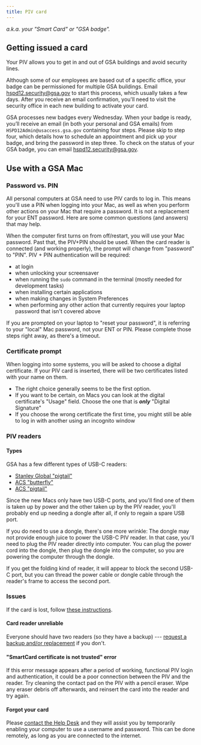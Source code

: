 ```yaml
---
title: PIV card
---
```


_a.k.a. your "Smart Card" or "GSA badge"._

## Getting issued a card

Your PIV allows you to get in and out of GSA buildings and avoid security lines.

Although some of our employees are based out of a specific office, your badge can be permissioned for multiple GSA buildings. Email [hspd12.security@gsa.gov](mailto:hspd12.security@gsa.gov) to start this process, which usually takes a few days. After you receive an email confirmation, you'll need to visit the security office in each new building to activate your card.

GSA processes new badges every Wednesday. When your badge is ready, you’ll receive an email (in both your personal and GSA emails) from `HSPD12Admin@usaccess.gsa.gov` containing four steps. Please skip to step four, which details how to schedule an appointment and pick up your badge, and bring the password in step three. To check on the status of your GSA badge, you can email [hspd12.security@gsa.gov](mailto:hspd12.security@gsa.gov).

## Use with a GSA Mac

### Password vs. PIN

All personal computers at GSA need to use PIV cards to log in. This means you'll use a PIN when logging into your Mac, as well as when you perform other actions on your Mac that require a password. It is not a replacement for your ENT password. Here are some common questions (and answers) that may help.

When the computer first turns on from off/restart, you will use your Mac password. Past that, the PIV+PIN should be used. When the card reader is connected (and working properly), the prompt will change from "password" to "PIN". PIV + PIN authentication will be required:

- at login
- when unlocking your screensaver
- when running the `sudo` command in the terminal (mostly needed for development tasks)
- when installing certain applications
- when making changes in System Preferences
- when performing any other action that currently requires your laptop password that isn't covered above

If you are prompted on your laptop to "reset your password", it is referring to your "local" Mac password, not your ENT or PIN. Please complete those steps right away, as there's a timeout.

### Certificate prompt

When logging into some systems, you will be asked to choose a digital certificate. If your PIV card is inserted, there will be two certificates listed with your name on them.

- The right choice generally seems to be the first option.
- If you want to be certain, on Macs you can look at the digital certificate's "Usage" field. Choose the one that is **_only_** "Digital Signature"
- If you choose the wrong certificate the first time, you might still be able to log in with another using an incognito window

### PIV readers

#### Types

GSA has a few different types of USB-C readers:

- [Stanley Global "pigtail"](https://www.amazon.com/gp/product/B074TCZ1XG/ref=oh_aui_search_detailpage?ie=UTF8&psc=1&pldnSite=1)
- [ACS "butterfly"](https://www.amazon.com/ACR39U-NF-PocketMate-USB-C-Smart-Reader/dp/B06X9NTGYV/ref=sr_1_2?ie=UTF8&qid=1546874760&sr=8-2&keywords=ACR39U-NF+PocketMate)
- [ACS "pigtail"](https://www.amazon.com/Smart-Card-Reader-ACS-ACR39U-I1/dp/B016IY2P7M)

Since the new Macs only have two USB-C ports, and you'll find one of them is taken up by power and the other taken up by the PIV reader, you'll probably end up needing a dongle after all, if only to regain a spare USB port.

If you do need to use a dongle, there's one more wrinkle: The dongle may not provide enough juice to power the USB-C PIV reader. In that case, you'll need to plug the PIV reader directly into computer. You can plug the power cord into the dongle, then plug the dongle into the computer, so you are powering the computer through the dongle.

If you get the folding kind of reader, it will appear to block the second USB-C port, but you can thread the power cable or dongle cable through the reader's frame to access the second port.

### Issues

If the card is lost, follow [these instructions]({{site.baseurl}}/equipment/#lost-or-stolen-equipment).

#### Card reader unreliable

Everyone should have two readers (so they have a backup) --- [request a backup and/or replacement]({{site.baseurl}}/equipment/#peripherals) if you don't.

#### "SmartCard certificate is not trusted" error

If this error message appears after a period of working, functional PIV login and authentication, it could be a poor connection between the PIV and the reader. Try cleaning the contact pad on the PIV with a pencil eraser. Wipe any eraser debris off afterwards, and reinsert the card into the reader and try again.

#### Forgot your card

Please [contact the Help Desk]({{site.baseurl}}/gsa-internal-tools/#it-service-desk) and they will assist you by temporarily enabling your computer to use a username and password. This can be done remotely, as long as you are connected to the internet.
